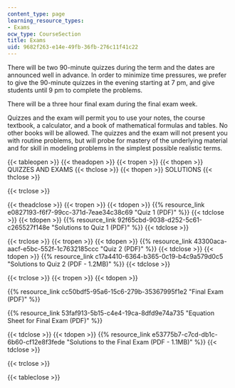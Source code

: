 ```yaml
---
content_type: page
learning_resource_types:
- Exams
ocw_type: CourseSection
title: Exams
uid: 9682f263-e14e-49fb-36fb-276c11f41c22
---
```


There will be two 90-minute quizzes during the term and the dates are announced well in advance. In order to minimize time pressures, we prefer to give the 90-minute quizzes in the evening starting at 7 pm, and give students until 9 pm to complete the problems.

There will be a three hour final exam during the final exam week.

Quizzes and the exam will permit you to use your notes, the course textbook, a calculator, and a book of mathematical formulas and tables. No other books will be allowed. The quizzes and the exam will not present you with routine problems, but will probe for mastery of the underlying material and for skill in modeling problems in the simplest possible realistic terms.

{{< tableopen >}}
{{< theadopen >}}
{{< tropen >}}
{{< thopen >}}
QUIZZES AND EXAMS
{{< thclose >}}
{{< thopen >}}
SOLUTIONS
{{< thclose >}}

{{< trclose >}}

{{< theadclose >}}
{{< tropen >}}
{{< tdopen >}}
{{% resource_link e0827193-f6f7-99cc-371d-7eae34c38c69 "Quiz 1 (PDF)" %}}
{{< tdclose >}}
{{< tdopen >}}
{{% resource_link 92f65cbd-9038-d252-5c61-c265527f148e "Solutions to Quiz 1 (PDF)" %}}
{{< tdclose >}}

{{< trclose >}}
{{< tropen >}}
{{< tdopen >}}
{{% resource_link 43300aca-aacf-e5bc-552f-1c7632185ccc "Quiz 2 (PDF)" %}}
{{< tdclose >}}
{{< tdopen >}}
{{% resource_link c17a4410-6364-b365-0c19-b4c9a579d0c5 "Solutions to Quiz 2 (PDF - 1.2MB)" %}}
{{< tdclose >}}

{{< trclose >}}
{{< tropen >}}
{{< tdopen >}}


{{% resource_link cc50bdf5-95a6-15c6-279b-35367995f1e2 "Final Exam (PDF)" %}}

{{% resource_link 53faf913-5b15-c4e4-19ca-8dfd9e74a735 "Equation Sheet for Final Exam (PDF)" %}}


{{< tdclose >}}
{{< tdopen >}}
{{% resource_link e53775b7-c7cd-db1c-6b60-cf12e8f3fede "Solutions to the Final Exam (PDF - 1.1MB)" %}}
{{< tdclose >}}

{{< trclose >}}

{{< tableclose >}}
